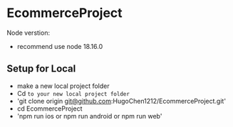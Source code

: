 # EcommerceProject

Node verstion:
- recommend use node 18.16.0

Setup for Local
-------------
- make a new local project folder
- Cd `to your new local project folder`
- 'git clone origin git@github.com:HugoChen1212/EcommerceProject.git'
- cd EcommerceProject
- 'npm run ios or npm run android or npm run web'

